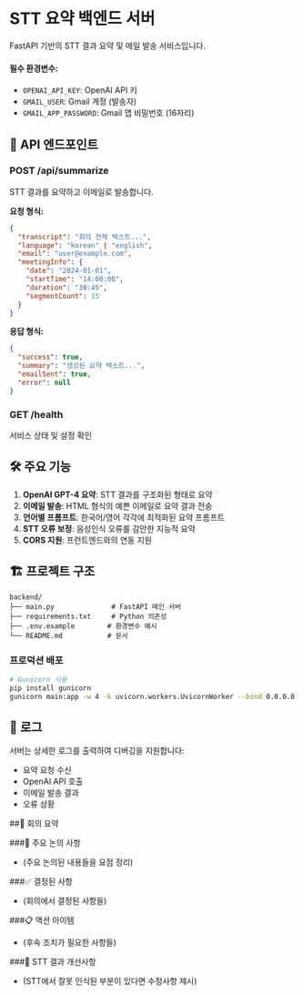 # STT 요약 백엔드 서버

FastAPI 기반의 STT 결과 요약 및 메일 발송 서비스입니다.


#### 필수 환경변수:
- `OPENAI_API_KEY`: OpenAI API 키
- `GMAIL_USER`: Gmail 계정 (발송자)
- `GMAIL_APP_PASSWORD`: Gmail 앱 비밀번호 (16자리)


## 📡 API 엔드포인트

### POST /api/summarize
STT 결과를 요약하고 이메일로 발송합니다.

**요청 형식:**
```json
{
  "transcript": "회의 전체 텍스트...",
  "language": "korean" | "english",
  "email": "user@example.com",
  "meetingInfo": {
    "date": "2024-01-01",
    "startTime": "14:00:00",
    "duration": "30:45",
    "segmentCount": 15
  }
}
```

**응답 형식:**
```json
{
  "success": true,
  "summary": "생성된 요약 텍스트...",
  "emailSent": true,
  "error": null
}
```

### GET /health
서비스 상태 및 설정 확인

## 🛠 주요 기능

1. **OpenAI GPT-4 요약**: STT 결과를 구조화된 형태로 요약
2. **이메일 발송**: HTML 형식의 예쁜 이메일로 요약 결과 전송
3. **언어별 프롬프트**: 한국어/영어 각각에 최적화된 요약 프롬프트
4. **STT 오류 보정**: 음성인식 오류를 감안한 지능적 요약
5. **CORS 지원**: 프런트엔드와의 연동 지원

## 🏗 프로젝트 구조

```
backend/
├── main.py              # FastAPI 메인 서버
├── requirements.txt     # Python 의존성
├── .env.example        # 환경변수 예시
└── README.md           # 문서
```

### 프로덕션 배포
```bash
# Gunicorn 사용
pip install gunicorn
gunicorn main:app -w 4 -k uvicorn.workers.UvicornWorker --bind 0.0.0.0:8000
```


## 📝 로그

서버는 상세한 로그를 출력하여 디버깅을 지원합니다:
- 요약 요청 수신
- OpenAI API 호출
- 이메일 발송 결과
- 오류 상황


##📝 회의 요약

###🎯 주요 논의 사항
- (주요 논의된 내용들을 요점 정리)

###✅ 결정된 사항
- (회의에서 결정된 사항들)

###📋 액션 아이템
- (후속 조치가 필요한 사항들)

###🔧 STT 결과 개선사항
- (STT에서 잘못 인식된 부분이 있다면 수정사항 제시)